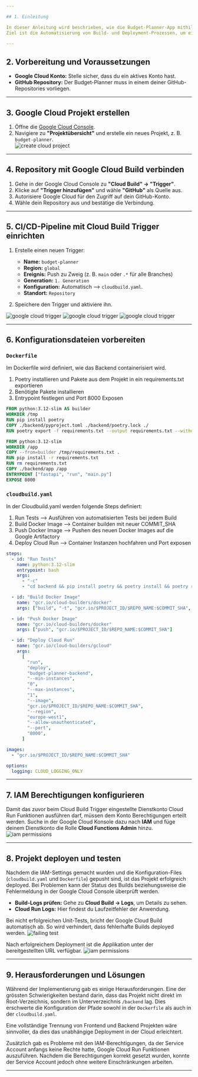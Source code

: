 ```yaml
---

## 1. Einleitung

In dieser Anleitung wird beschrieben, wie die Budget-Planner-App mithilfe von Google Cloud Build und Cloud Run bereitgestellt werden kann. 
Ziel ist die Automatisierung von Build- und Deployment-Prozessen, um eine stabile und skalierbare Lösung zu ermöglichen. 

---
```


## 2. Vorbereitung und Voraussetzungen

- **Google Cloud Konto:** Stelle sicher, dass du ein aktives Konto hast.  
- **GitHub Repository:** Der Budget-Planner muss in einem deiner GitHub-Repositories vorliegen.  

---

## 3. Google Cloud Projekt erstellen

1. Öffne die [Google Cloud Console](https://console.cloud.google.com).  
2. Navigiere zu **"Projektübersicht"** und erstelle ein neues Projekt, z. B. `budget-planner`.  
![create cloud project](img/1_create-project.png)

---

## 4. Repository mit Google Cloud Build verbinden

1. Gehe in der Google Cloud Console zu **"Cloud Build" → "Trigger"**.  
2. Klicke auf **"Trigger hinzufügen"** und wähle **"GitHub"** als Quelle aus.  
3. Autorisiere Google Cloud für den Zugriff auf dein GitHub-Konto.  
4. Wähle dein Repository aus und bestätige die Verbindung.  

---

## 5. CI/CD-Pipeline mit Cloud Build Trigger einrichten

1. Erstelle einen neuen Trigger:  
   - **Name:** `budget-planner`
   - **Region:** `global`  
   - **Ereignis:** Push zu Zweig (z. B. `main` oder `.*` für alle Branches)
   - **Generation:** `1. Generation`
   - **Konfiguration:** Automatisch --> `cloudbuild.yaml`.
   - **Standort:** `Repository`
  
2. Speichere den Trigger und aktiviere ihn.

![google cloud trigger](img/2_create-trigger.png)
![google cloud trigger](img/3_config-trigger.png)
![google cloud trigger](img/4_config-trigger.png)

---

## 6. Konfigurationsdateien vorbereiten

### `Dockerfile`  
Im Dockerfile wird definiert, wie das Backend containerisiert wird.
1. Poetry installieren und Pakete aus dem Projekt in ein requirements.txt exportieren
2. Benötigte Pakete installieren
3. Entrypoint festlegen und Port 8000 Exposen

```dockerfile
FROM python:3.12-slim AS builder
WORKDIR /tmp
RUN pip install poetry
COPY ./backend/pyproject.toml ./backend/poetry.lock ./
RUN poetry export -f requirements.txt --output requirements.txt --without-hashes

FROM python:3.12-slim
WORKDIR /app
COPY --from=builder /tmp/requirements.txt .
RUN pip install -r requirements.txt
RUN rm requirements.txt
COPY ./backend/app /app
ENTRYPOINT ["fastapi", "run", "main.py"]
EXPOSE 8000
```

### `cloudbuild.yaml`  
In der Cloudbuild.yaml werden folgende Steps definiert:
1. Run Tests --> Ausführen von automatisierten Tests bei jedem Build
2. Build Docker Image --> Container builden mit neuer COMMIT_SHA
3. Push Docker Image --> Pushen des neuen Docker Images auf die Google Artifactory
4. Deploy Cloud Run --> Container Instanzen hochfahren und Port exposen

```yaml
steps:
  - id: "Run Tests"
    name: python:3.12-slim
    entrypoint: bash
    args:
      - "-c"
      - "cd backend && pip install poetry && poetry install && poetry run pytest"

  - id: "Build Docker Image"
    name: "gcr.io/cloud-builders/docker"
    args: ["build", "-t", "gcr.io/$PROJECT_ID/$REPO_NAME:$COMMIT_SHA", "."]

  - id: "Push Docker Image"
    name: "gcr.io/cloud-builders/docker"
    args: ["push", "gcr.io/$PROJECT_ID/$REPO_NAME:$COMMIT_SHA"]

  - id: "Deploy Cloud Run"
    name: "gcr.io/cloud-builders/gcloud"
    args:
      [
        "run",
        "deploy",
        "budget-planner-backend",
        "--min-instances",
        "0",
        "--max-instances",
        "1",
        "--image",
        "gcr.io/$PROJECT_ID/$REPO_NAME:$COMMIT_SHA",
        "--region",
        "europe-west1",
        "--allow-unauthenticated",
        "--port",
        "8000",
      ]

images:
  - "gcr.io/$PROJECT_ID/$REPO_NAME:$COMMIT_SHA"

options:
  logging: CLOUD_LOGGING_ONLY
```

---

## 7. IAM Berechtigungen konfigurieren

Damit das zuvor beim Cloud Build Trigger eingestellte Dienstkonto Cloud Run Funktionen ausführen darf, müssen dem Konto Berechtigungen erteilt werden.
Suche in der Google Cloud Konsole dazu nach **IAM** und füge deinem Dienstkonto die Rolle **Cloud Functions Admin** hinzu. 
![iam permissions](img/5_security-settings.png)

---

## 8. Projekt deployen und testen

Nachdem die IAM-Settings gemacht wurden und die Konfiguration-Files (`cloudbuild.yaml` und `Dockerfile`) gepusht sind, ist das Projekt erfolgreich deployed.
Bei Problemen kann der Status des Builds beziehungsweise die Fehlermeldung in der Google Cloud Console überprüft werden.
- **Build-Logs prüfen:** Gehe zu **Cloud Build → Logs**, um Details zu sehen.  
- **Cloud Run Logs:** Hier findest du Laufzeitfehler der Anwendung. 

Bei nicht erfolgreichen Unit-Tests, bricht der Google Cloud Build automatisch ab.
So wird verhindert, dass fehlerhafte Builds deployed werden.
![failing test](img/7_failing-test-stops-build.png)

Nach erfolgreichem Deployment ist die Applikation unter der bereitgestellten URL verfügbar.
![iam permissions](img/6_check-connectivity.png)

---

## 9. Herausforderungen und Lösungen

Während der Implementierung gab es einige Herausforderungen.
Eine der grössten Schwierigkeiten bestand darin, dass das Projekt nicht direkt im Root-Verzeichnis, sondern im Unterverzeichnis `/backend` lag. 
Dies erschwerte die Konfiguration der Pfade sowohl in der `Dockerfile` als auch in der `cloudbuild.yaml`. 

Eine vollständige Trennung von Frontend und Backend Projekten wäre sinnvoller, da dies das unabhängige Deployment in der Cloud erleichtert. 

Zusätzlich gab es Probleme mit den IAM-Berechtigungen, da der Service Account anfangs keine Rechte hatte, Google Cloud Run Funktionen auszuführen. 
Nachdem die Berechtigungen korrekt gesetzt wurden, konnte der Service Account jedoch ohne weitere Einschränkungen arbeiten.

---

